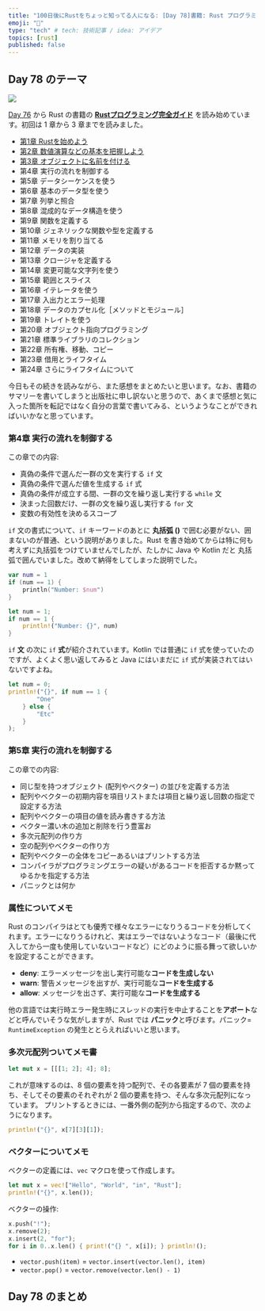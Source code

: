 ```yaml
---
title: "100日後にRustをちょっと知ってる人になる: [Day 78]書籍: Rust プログラミング完全ガイド その2"
emoji: "🦀"
type: "tech" # tech: 技術記事 / idea: アイデア
topics: [rust]
published: false
---
```

## Day 78 のテーマ

![](https://storage.googleapis.com/zenn-user-upload/942b1e806720-20221205.png)

[Day 76](https://zenn.dev/shinyay/articles/hello-rust-day076) から Rust の書籍の **[Rustプログラミング完全ガイド](https://book.impress.co.jp/books/1121101129)** を読み始めています。初回は 1 章から 3 章までを読みました。

- [第1章 Rustを始めよう](https://zenn.dev/shinyay/articles/hello-rust-day076#%E7%AC%AC1%E7%AB%A0-rust%E3%82%92%E5%A7%8B%E3%82%81%E3%82%88%E3%81%86)
- [第2章 数値演算などの基本を把握しよう](https://zenn.dev/shinyay/articles/hello-rust-day076#%E7%AC%AC2%E7%AB%A0-%E6%95%B0%E5%80%A4%E6%BC%94%E7%AE%97%E3%81%AA%E3%81%A9%E3%81%AE%E5%9F%BA%E6%9C%AC%E3%82%92%E6%8A%8A%E6%8F%A1%E3%81%97%E3%82%88%E3%81%86)
- [第3章 オブジェクトに名前を付ける](https://zenn.dev/shinyay/articles/hello-rust-day076#%E7%AC%AC3%E7%AB%A0-%E3%82%AA%E3%83%96%E3%82%B8%E3%82%A7%E3%82%AF%E3%83%88%E3%81%AB%E5%90%8D%E5%89%8D%E3%82%92%E4%BB%98%E3%81%91%E3%82%8B)
- 第4章 実行の流れを制御する
- 第5章 データシーケンスを使う
- 第6章 基本のデータ型を使う
- 第7章 列挙と照合
- 第8章 混成的なデータ構造を使う
- 第9章 関数を定義する
- 第10章 ジェネリックな関数や型を定義する
- 第11章 メモリを割り当てる
- 第12章 データの実装
- 第13章 クロージャを定義する
- 第14章 変更可能な文字列を使う
- 第15章 範囲とスライス
- 第16章 イテレータを使う
- 第17章 入出力とエラー処理
- 第18章 データのカプセル化［メソッドとモジュール］
- 第19章 トレイトを使う
- 第20章 オブジェクト指向プログラミング
- 第21章 標準ライブラリのコレクション
- 第22章 所有権、移動、コピー
- 第23章 借用とライフタイム
- 第24章 さらにライフタイムについて

今日もその続きを読みながら、また感想をまとめたいと思います。なお、書籍のサマリーを書いてしまうと出版社に申し訳ないと思うので、あくまで感想と気に入った箇所を転記ではなく自分の言葉で書いてみる、というようなことができればいいかなと思っています。

### 第4章 実行の流れを制御する

この章での内容:

- 真偽の条件で選んだ一群の文を実行する `if` 文
- 真偽の条件で選んだ値を生成する `if` 式
- 真偽の条件が成立する間、一群の文を繰り返し実行する `while` 文
- 決まった回数だけ、一群の文を繰り返し実行する `for` 文
- 変数の有効性を決めるスコープ

`if` 文の書式について、`if` キーワードのあとに **丸括弧 ()** で囲む必要がない、囲まないのが普通、という説明がありました。Rust を書き始めてからは特に何も考えずに丸括弧をつけていませんでしたが、たしかに Java や Kotlin だと 丸括弧で囲んでいました。改めて納得をしてしまった説明でした。

```kotlin
var num = 1
if (num == 1) {
    println("Number: $num")
}
```

```rust
let num = 1;
if num == 1 {
    println!("Number: {}", num)
}
```

`if` **文** の次に `if` **式**が紹介されています。Kotlin では普通に `if` 式を使っていたのですが、よくよく思い返してみると Java にはいまだに `if` 式が実装されてはいないですよね。

```rust
let num = 0;
println!("{}", if num == 1 {
        "One"
    } else {
        "Etc"
    }
);
```

### 第5章 実行の流れを制御する

この章での内容:

- 同じ型を持つオブジェクト (配列やベクター) の並びを定義する方法
- 配列やベクターの初期内容を項目リストまたは項目と繰り返し回数の指定で設定する方法
- 配列やベクターの項目の値を読み書きする方法
- ベクター濃い木の追加と削除を行う豊富お
- 多次元配列の作り方
- 空の配列やベクターの作り方
- 配列やベクターの全体をコピーあるいはプリントする方法
- コンパイラがプログラミングエラーの疑いがあるコードを拒否するか黙ってゆるかを指定する方法
- パニックとは何か

### 属性についてメモ

Rust のコンパイラはとても優秀で様々なエラーになりうるコードを分析してくれます。エラーになりうるけれど、実はエラーではないようなコード（最後に代入してから一度も使用していないコードなど）にどのように振る舞って欲しいかを設定することができます。

- **deny**: エラーメッセージを出し実行可能な**コードを生成しない**
- **warn**: 警告メッセージを出すが、実行可能な**コードを生成する**
- **allow**: メッセージを出さず、実行可能な**コードを生成する**

他の言語では実行時エラー発生時にスレッドの実行を中止することを**アボート**などと呼んでいそうな気がしますが、Rust では **パニック**と呼びます。パニック= `RuntimeException` の発生ととらえればいいと思います。

### 多次元配列ついてメモ書

```rust
let mut x = [[[1; 2]; 4]; 8];
```

これが意味するのは、8 個の要素を持つ配列で、その各要素が 7 個の要素を持ち、そしてその要素のそれぞれが 2 個の要素を持つ、そんな多次元配列になっています。
プリントするときには、一番外側の配列から指定するので、次のようになります。

```rust
println!("{}", x[7][3][1]);
```

### ベクターについてメモ

ベクターの定義には、`vec` マクロを使って作成します。

```rust
let mut x = vec!["Hello", "World", "in", "Rust"];
println!("{}", x.len());
```

ベクターの操作:

```rust
x.push("!");
x.remove(2);
x.insert(2, "for");
for i in 0..x.len() { print!("{} ", x[i]); } println!();
```

- `vector.push(item)` = `vector.insert(vector.len(), item)`
- `vector.pop()` = `vector.remove(vector.len() - 1)`

## Day 78 のまとめ
